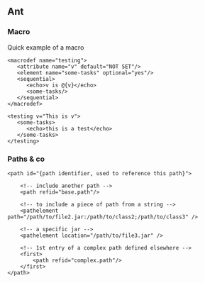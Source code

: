 ## Ant

### Macro

Quick example of a macro

	<macrodef name="testing">
	   <attribute name="v" default="NOT SET"/>
	   <element name="some-tasks" optional="yes"/>
	   <sequential>
	      <echo>v is @{v}</echo>
	      <some-tasks/>
	   </sequential>
	</macrodef>
	
	<testing v="This is v">
	   <some-tasks>
	      <echo>this is a test</echo>
	   </some-tasks>
	</testing>
	
### Paths & co

	<path id="{path identifier, used to reference this path}">
	
		<!-- include another path -->
		<path refid="base.path"/>
		
		<!-- to include a piece of path from a string -->
		<pathelement path="/path/to/file2.jar:/path/to/class2;/path/to/class3" />
		
		<!-- a specific jar -->
		<pathelement location="/path/to/file3.jar" />
		
		<!-- 1st entry of a complex path defined elsewhere -->
		<first>
			<path refid="complex.path"/>
		</first>
	</path>